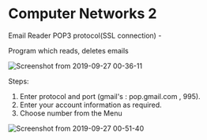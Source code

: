 # Computer Networks 2

Email Reader POP3 protocol(SSL connection) -

Program which reads, deletes emails

![Screenshot from 2019-09-27 00-36-11](https://user-images.githubusercontent.com/55855065/65728558-51dba000-e089-11e9-9809-6dca24142c18.png)

Steps:

1. Enter protocol and port (gmail's : pop.gmail.com , 995).
2. Enter your account information as required.
3. Choose number from the Menu

![Screenshot from 2019-09-27 00-51-40](https://user-images.githubusercontent.com/55855065/65728717-c6164380-e089-11e9-8dc3-e2b0a20504a6.png)



